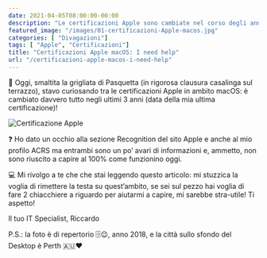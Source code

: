 ```yaml
---
date: 2021-04-05T08:00:00-00:00
description: "Le certificazioni Apple sono cambiate nel corso degli anni e devo ancora riuscire a capirci qualcosa. :)"
featured_image: "/images/01-certificazioni-Apple-macos.jpg"
categories: [ "Divagazioni"]
tags: [ "Apple", "Certificazioni"]
title: "Certificazioni Apple macOS: I need help"
url: "/certificazioni-apple-macos-i-need-help"
---
```

🥩 Oggi, smaltita la grigliata di Pasquetta (in rigorosa clausura casalinga sul terrazzo), stavo curiosando tra le certificazioni Apple in ambito macOS: è cambiato davvero tutto negli ultimi 3 anni (data della mia ultima certificazione)!

![Certificazione Apple](/images/01-certificazioni-Apple-macos.jpg)

❓ Ho dato un occhio alla sezione Recognition del sito Apple e anche al mio profilo ACRS ma entrambi sono un po’ avari di informazioni e, ammetto, non sono riuscito a capire al 100% come funzionino oggi.

💻 Mi rivolgo a te che che stai leggendo questo articolo: mi stuzzica la voglia di rimettere la testa su quest’ambito, se sei sul pezzo hai voglia di fare 2 chiacchiere a riguardo per aiutarmi a capire, mi sarebbe stra-utile! Ti aspetto!

Il tuo IT Specialist, Riccardo

P.S.: la foto è di repertorio 🗄😉, anno 2018, e la città sullo sfondo del Desktop è Perth 🇦🇺♥️